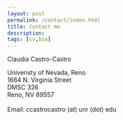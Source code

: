 ```yaml
---
layout: post
permalink: /contact/index.html
title: Contact me
description: 
tags: [cv,bio]
---
```


Claudia Castro-Castro

Univeristy of Nevada, Reno <br />
1664 N. Virginia Street <br />
DMSC 326 <br />
Reno, NV 89557 <br />
<br />
Email: ccastrocastro (at) unr (dot) edu







